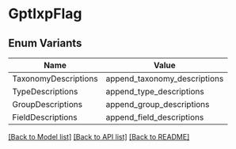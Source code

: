 # GptIxpFlag

## Enum Variants

| Name | Value |
|---- | -----|
| TaxonomyDescriptions | append_taxonomy_descriptions |
| TypeDescriptions | append_type_descriptions |
| GroupDescriptions | append_group_descriptions |
| FieldDescriptions | append_field_descriptions |


[[Back to Model list]](../README.md#documentation-for-models) [[Back to API list]](../README.md#documentation-for-api-endpoints) [[Back to README]](../README.md)


